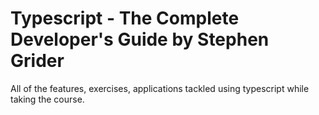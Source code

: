 # Typescript - The Complete Developer's Guide by Stephen Grider
All of the features, exercises, applications tackled using typescript while taking the course.